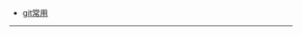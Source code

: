 + [git常用](https://github.com/jikwjjw/gitCommon_Markdown/blob/master/git_%E5%B8%B8%E7%94%A8.md)
-----------------------------------------------------------------------------------------------

